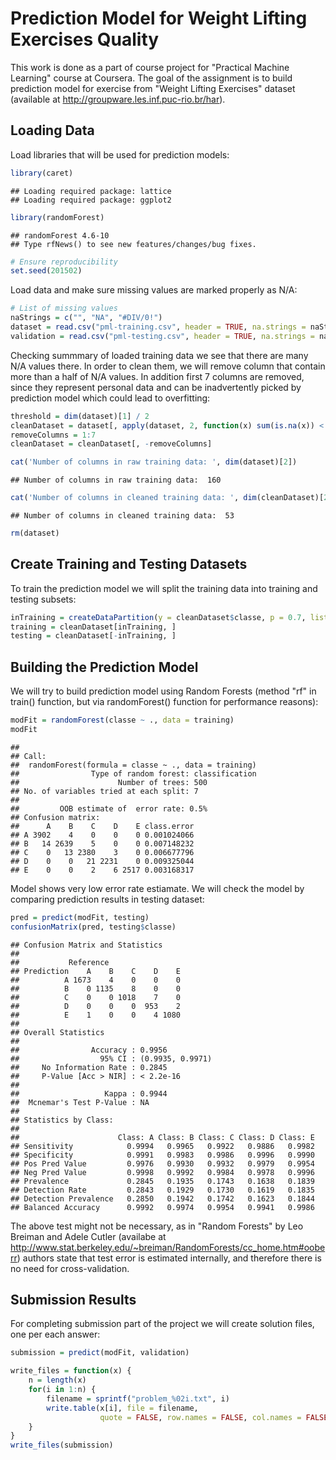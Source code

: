 # Prediction Model for Weight Lifting Exercises Quality

This work is done as a part of course project for "Practical Machine Learning" course at Coursera. The goal of the assignment is to build prediction model for exercise from "Weight Lifting Exercises" dataset (available at http://groupware.les.inf.puc-rio.br/har). 

## Loading Data
Load libraries that will be used for prediction models:


```r
library(caret)
```

```
## Loading required package: lattice
## Loading required package: ggplot2
```

```r
library(randomForest)
```

```
## randomForest 4.6-10
## Type rfNews() to see new features/changes/bug fixes.
```

```r
# Ensure reproducibility
set.seed(201502)
```

Load data and make sure missing values are marked properly as N/A:


```r
# List of missing values 
naStrings = c("", "NA", "#DIV/0!")
dataset = read.csv("pml-training.csv", header = TRUE, na.strings = naStrings)
validation = read.csv("pml-testing.csv", header = TRUE, na.strings = naStrings)
```

Checking summmary of loaded training data we see that there are many N/A values there. In order to clean them, we will remove column that contain more than a half of N/A values. In addition first 7 columns are removed, since they represent personal data and can be inadvertently picked by prediction model which could lead to overfitting: 


```r
threshold = dim(dataset)[1] / 2
cleanDataset = dataset[, apply(dataset, 2, function(x) sum(is.na(x)) < threshold)]
removeColumns = 1:7
cleanDataset = cleanDataset[, -removeColumns]

cat('Number of columns in raw training data: ', dim(dataset)[2])
```

```
## Number of columns in raw training data:  160
```

```r
cat('Number of columns in cleaned training data: ', dim(cleanDataset)[2])
```

```
## Number of columns in cleaned training data:  53
```

```r
rm(dataset)
```

## Create Training and Testing Datasets

To train the prediction model we will split the training data into training and testing subsets:


```r
inTraining = createDataPartition(y = cleanDataset$classe, p = 0.7, list = FALSE)
training = cleanDataset[inTraining, ]
testing = cleanDataset[-inTraining, ]
```

## Building the Prediction Model

We will try to build prediction model using Random Forests (method "rf" in train() function, but via randomForest() function for performance reasons):


```r
modFit = randomForest(classe ~ ., data = training)
modFit
```

```
## 
## Call:
##  randomForest(formula = classe ~ ., data = training) 
##                Type of random forest: classification
##                      Number of trees: 500
## No. of variables tried at each split: 7
## 
##         OOB estimate of  error rate: 0.5%
## Confusion matrix:
##      A    B    C    D    E class.error
## A 3902    4    0    0    0 0.001024066
## B   14 2639    5    0    0 0.007148232
## C    0   13 2380    3    0 0.006677796
## D    0    0   21 2231    0 0.009325044
## E    0    0    2    6 2517 0.003168317
```

Model shows very low error rate estiamate. We will check the model by comparing prediction results in testing dataset:


```r
pred = predict(modFit, testing)
confusionMatrix(pred, testing$classe)
```

```
## Confusion Matrix and Statistics
## 
##           Reference
## Prediction    A    B    C    D    E
##          A 1673    4    0    0    0
##          B    0 1135    8    0    0
##          C    0    0 1018    7    0
##          D    0    0    0  953    2
##          E    1    0    0    4 1080
## 
## Overall Statistics
##                                           
##                Accuracy : 0.9956          
##                  95% CI : (0.9935, 0.9971)
##     No Information Rate : 0.2845          
##     P-Value [Acc > NIR] : < 2.2e-16       
##                                           
##                   Kappa : 0.9944          
##  Mcnemar's Test P-Value : NA              
## 
## Statistics by Class:
## 
##                      Class: A Class: B Class: C Class: D Class: E
## Sensitivity            0.9994   0.9965   0.9922   0.9886   0.9982
## Specificity            0.9991   0.9983   0.9986   0.9996   0.9990
## Pos Pred Value         0.9976   0.9930   0.9932   0.9979   0.9954
## Neg Pred Value         0.9998   0.9992   0.9984   0.9978   0.9996
## Prevalence             0.2845   0.1935   0.1743   0.1638   0.1839
## Detection Rate         0.2843   0.1929   0.1730   0.1619   0.1835
## Detection Prevalence   0.2850   0.1942   0.1742   0.1623   0.1844
## Balanced Accuracy      0.9992   0.9974   0.9954   0.9941   0.9986
```

The above test might not be necessary, as in "Random Forests" by Leo Breiman and Adele Cutler (availabe at http://www.stat.berkeley.edu/~breiman/RandomForests/cc_home.htm#ooberr) authors state that test error is estimated internally, and therefore there is no need for cross-validation.

## Submission Results

For completing submission part of the project we will create solution files, one per each answer:


```r
submission = predict(modFit, validation)

write_files = function(x) {
    n = length(x)
    for(i in 1:n) {
        filename = sprintf("problem_%02i.txt", i)
        write.table(x[i], file = filename, 
                    quote = FALSE, row.names = FALSE, col.names = FALSE)
    }
}
write_files(submission)
```
